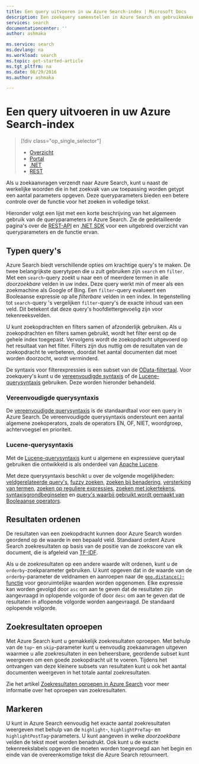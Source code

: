 ```yaml
---
title: Een query uitvoeren in uw Azure Search-index | Microsoft Docs
description: Een zoekquery samenstellen in Azure Search en gebruikmaken van zoekparameters om zoekresultaten te filteren en te sorteren.
services: search
documentationcenter: ''
author: ashmaka

ms.service: search
ms.devlang: na
ms.workload: search
ms.topic: get-started-article
ms.tgt_pltfrm: na
ms.date: 08/29/2016
ms.author: ashmaka

---
```

# Een query uitvoeren in uw Azure Search-index
> [!div class="op_single_selector"]
> * [Overzicht](search-query-overview.md)
> * [Portal](search-explorer.md)
> * [.NET](search-query-dotnet.md)
> * [REST](search-query-rest-api.md)
> 
> 

Als u zoekaanvragen verzendt naar Azure Search, kunt u naast de werkelijke woorden die in het zoekvak van uw toepassing worden getypt een aantal parameters opgeven. Deze queryparameters bieden een betere controle over de functie voor het zoeken in volledige tekst.

Hieronder volgt een lijst met een korte beschrijving van het algemeen gebruik van de queryparameters in Azure Search. Zie de gedetailleerde pagina's over de [REST-API](https://msdn.microsoft.com/library/azure/dn798927.aspx) en [.NET SDK](https://msdn.microsoft.com/library/azure/microsoft.azure.search.models.searchparameters_properties.aspx) voor een uitgebreid overzicht van queryparameters en de functie ervan.

## Typen query's
Azure Search biedt verschillende opties om krachtige query's te maken. De twee belangrijkste querytypen die u zult gebruiken zijn `search` en `filter`. Met een `search`-query zoekt u naar een of meerdere termen in alle *doorzoekbare* velden in uw index. Deze query werkt min of meer als een zoekmachine als Google of Bing. Een `filter`-query evalueert een Booleaanse expressie op alle *filterbare* velden in een index. In tegenstelling tot `search`-query 's vergelijken `filter`-query's de exacte inhoud van een veld. Dit betekent dat deze query's hoofdlettergevoelig zijn voor tekenreeksvelden.

U kunt zoekopdrachten en filters samen of afzonderlijk gebruiken. Als u zoekopdrachten en filters samen gebruikt, wordt het filter eerst op de gehele index toegepast. Vervolgens wordt de zoekopdracht uitgevoerd op het resultaat van het filter. Filters zijn dus nuttig om de resultaten van de zoekopdracht te verbeteren, doordat het aantal documenten dat moet worden doorzocht, wordt verminderd.

De syntaxis voor filterexpressies is een subset van de [OData-filtertaal](https://msdn.microsoft.com/library/azure/dn798921.aspx). Voor zoekquery's kunt u de [vereenvoudigde syntaxis](https://msdn.microsoft.com/library/azure/dn798920.aspx) of de [Lucene-querysyntaxis](https://msdn.microsoft.com/library/azure/mt589323.aspx) gebruiken. Deze worden hieronder behandeld.

### Vereenvoudigde querysyntaxis
De [vereenvoudigde querysyntaxis](https://msdn.microsoft.com/library/azure/dn798920.aspx) is de standaardtaal voor een query in Azure Search. De vereenvoudigde querysyntaxis ondersteunt een aantal algemene zoekoperators, zoals de operators EN, OF, NIET, woordgroep, achtervoegsel en prioriteit.

### Lucene-querysyntaxis
Met de [Lucene-querysyntaxis](https://msdn.microsoft.com/library/azure/mt589323.aspx) kunt u algemene en expressieve querytaal gebruiken die ontwikkeld is als onderdeel van [Apache Lucene](https://lucene.apache.org/core/4_10_2/queryparser/org/apache/lucene/queryparser/classic/package-summary.html).

Met deze querysyntaxis beschikt u over de volgende mogelijkheden: [veldgerelateerde query's](https://msdn.microsoft.com/library/azure/mt589323.aspx#bkmk_fields), [fuzzy zoeken](https://msdn.microsoft.com/library/azure/mt589323.aspx#bkmk_fuzzy), [zoeken bij benadering](https://msdn.microsoft.com/library/azure/mt589323.aspx#bkmk_proximity), [versterking van termen](https://msdn.microsoft.com/library/azure/mt589323.aspx#bkmk_termboost), [zoeken op reguliere expressies](https://msdn.microsoft.com/library/azure/mt589323.aspx#bkmk_regex), [zoeken met jokertekens](https://msdn.microsoft.com/library/azure/mt589323.aspx#bkmk_wildcard), [syntaxisgrondbeginselen](https://msdn.microsoft.com/library/azure/mt589323.aspx#bkmk_syntax) en [query's waarbij gebruikt wordt gemaakt van Booleaanse operators](https://msdn.microsoft.com/library/azure/mt589323.aspx#bkmk_boolean).

## Resultaten ordenen
De resultaten van een zoekopdracht kunnen door Azure Search worden geordend op de waarde in een bepaald veld. Standaard ordent Azure Search zoekresultaten op basis van de positie van de zoekscore van elk document, die is afgeleid van [TF-IDF](https://en.wikipedia.org/wiki/Tf%E2%80%93idf).

Als u de zoekresultaten op een andere waarde wilt ordenen, kunt u de `orderby`-zoekparameter gebruiken. U kunt opgeven dat in de waarde van de `orderby`-parameter de veldnamen en aanroepen naar de [`geo.distance()`-functie](https://msdn.microsoft.com/library/azure/dn798921.aspx) voor georuimtelijke waarden worden opgenomen. Elke expressie kan worden gevolgd door `asc` om aan te geven dat de resultaten zijn aangevraagd in oplopende volgorde of door `desc` om aan te geven dat de resultaten in aflopende volgorde worden aangevraagd. De standaard oplopende volgorde.

## Zoekresultaten oproepen
Met Azure Search kunt u gemakkelijk zoekresultaten oproepen. Met behulp van de `top`- en `skip`-parameter kunt u eenvoudig zoekaanvragen uitgeven waarmee u alle zoekresultaten in een beheersbare, geordende subset kunt weergeven om een goede zoekopdracht uit te voeren. Tijdens het ontvangen van deze kleinere subsets van resultaten kunt u ook het aantal documenten weergeven in het totale aantal zoekresultaten.

Zie het artikel [Zoekresultaten oproepen in Azure Search](search-pagination-page-layout.md) voor meer informatie over het oproepen van zoekresultaten.

## Markeren
U kunt in Azure Search eenvoudig het exacte aantal zoekresultaten weergeven met behulp van de `highlight`-, `highlightPreTag`- en `highlightPostTag`-parameters. U kunt aangeven in welke *doorzoekbare* velden de tekst moet worden benadrukt. Ook kunt u de exacte tekenreekslabels opgeven die moeten worden toegevoegd aan het begin en einde van de overeenkomstige tekst die Azure Search retourneert.

<!--HONumber=Sep16_HO3-->


